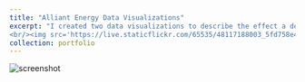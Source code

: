 ```yaml
---
title: "Alliant Energy Data Visualizations"
excerpt: "I created two data visualizations to describe the effect a department's training events had on the company's preparation level.
<br/><img src='https://live.staticflickr.com/65535/48117188003_5fd758e4cc_o.png'>"
collection: portfolio
---
```

![screenshot](https://live.staticflickr.com/65535/48117371452_6f345c7550_o.png)
